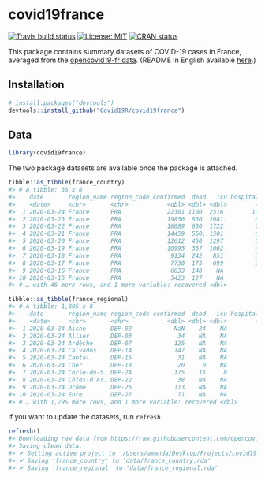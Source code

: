 
# covid19france

<!-- badges: start -->

[![Travis build
status](https://travis-ci.org/Covid19R/covid19france.svg?branch=master)](https://travis-ci.org/Covid19R/covid19france)
[![License:
MIT](https://img.shields.io/badge/License-MIT-blue.svg)](https://opensource.org/licenses/MIT)
[![CRAN
status](https://www.r-pkg.org/badges/version/covid19france)](https://CRAN.R-project.org/package=covid19france)
<!-- badges: end -->

This package contains summary datasets of COVID-19 cases in France,
averaged from the [opencovid19-fr
data](https://github.com/opencovid19-fr/data). (README in English
available
[here](https://github.com/opencovid19-fr/data/blob/master/README.en.md).)

## Installation

``` r
# install.packages("devtools")
devtools::install_github("Covid19R/covid19france")
```

## Data

``` r
library(covid19france)
```

The two package datasets are available once the package is attached.

``` r
tibble::as_tibble(france_country)
#> # A tibble: 56 x 8
#>    date       region_name region_code confirmed  dead   icu hospitalized
#>    <date>     <chr>       <chr>           <dbl> <dbl> <dbl>        <dbl>
#>  1 2020-03-24 France      FRA             22301 1100  2516        10176 
#>  2 2020-03-23 France      FRA             19856  860  2081.        8674.
#>  3 2020-03-22 France      FRA             16689  660  1722         7145.
#>  4 2020-03-21 France      FRA             14459  550. 1501         6081.
#>  5 2020-03-20 France      FRA             12612  450  1297         5226 
#>  6 2020-03-19 France      FRA             10995  357  1062         4267 
#>  7 2020-03-18 France      FRA              9134  242   851         3299 
#>  8 2020-03-17 France      FRA              7730  175   699         2579 
#>  9 2020-03-16 France      FRA              6633  148    NA           NA 
#> 10 2020-03-15 France      FRA              5423  127    NA          400 
#> # … with 46 more rows, and 1 more variable: recovered <dbl>
```

``` r
tibble::as_tibble(france_regional)
#> # A tibble: 1,805 x 8
#>    date       region_name region_code confirmed  dead   icu hospitalized
#>    <date>     <chr>       <chr>           <dbl> <dbl> <dbl>        <dbl>
#>  1 2020-03-24 Aisne       DEP-02            NaN    24    NA           NA
#>  2 2020-03-24 Allier      DEP-03             34    NA    NA           NA
#>  3 2020-03-24 Ardèche     DEP-07            125    NA    NA           NA
#>  4 2020-03-24 Calvados    DEP-14            147    NA    NA           25
#>  5 2020-03-24 Cantal      DEP-15             31    NA    NA           NA
#>  6 2020-03-24 Cher        DEP-18             20     0    NA           NA
#>  7 2020-03-24 Corse-du-S… DEP-2A            175    11     8           38
#>  8 2020-03-24 Côtes-d'Ar… DEP-22             38    NA    NA           NA
#>  9 2020-03-24 Drôme       DEP-26            113    NA    NA           NA
#> 10 2020-03-24 Eure        DEP-27             71    NA    NA           15
#> # … with 1,795 more rows, and 1 more variable: recovered <dbl>
```

If you want to update the datasets, run `refresh`.

``` r
refresh()
#> Downloading raw data from https://raw.githubusercontent.com/opencovid19-fr/data/master/dist/chiffres-cles.csv.
#> Saving clean data.
#> ✔ Setting active project to '/Users/amanda/Desktop/Projects/covid19france'
#> ✔ Saving 'france_country' to 'data/france_country.rda'
#> ✔ Saving 'france_regional' to 'data/france_regional.rda'
```
